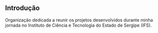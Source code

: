 ## Introdução
Organização dedicada a reunir os projetos desenvolvidos durante minha jornada no Instituto de Ciência e Tecnologia do Estado de Sergipe (IFS).
